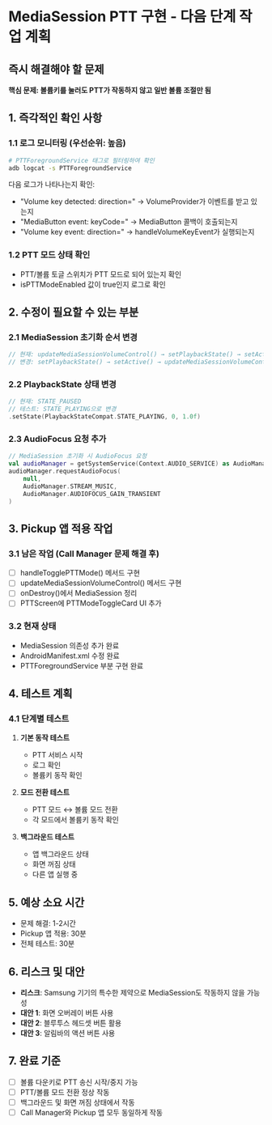 # MediaSession PTT 구현 - 다음 단계 작업 계획

## 즉시 해결해야 할 문제
**핵심 문제: 볼륨키를 눌러도 PTT가 작동하지 않고 일반 볼륨 조절만 됨**

## 1. 즉각적인 확인 사항

### 1.1 로그 모니터링 (우선순위: 높음)
```bash
# PTTForegroundService 태그로 필터링하여 확인
adb logcat -s PTTForegroundService
```

다음 로그가 나타나는지 확인:
- "Volume key detected: direction=" → VolumeProvider가 이벤트를 받고 있는지
- "MediaButton event: keyCode=" → MediaButton 콜백이 호출되는지
- "Volume key event: direction=" → handleVolumeKeyEvent가 실행되는지

### 1.2 PTT 모드 상태 확인
- PTT/볼륨 토글 스위치가 PTT 모드로 되어 있는지 확인
- isPTTModeEnabled 값이 true인지 로그로 확인

## 2. 수정이 필요할 수 있는 부분

### 2.1 MediaSession 초기화 순서 변경
```kotlin
// 현재: updateMediaSessionVolumeControl() → setPlaybackState() → setActive()
// 변경: setPlaybackState() → setActive() → updateMediaSessionVolumeControl()
```

### 2.2 PlaybackState 상태 변경
```kotlin
// 현재: STATE_PAUSED
// 테스트: STATE_PLAYING으로 변경
.setState(PlaybackStateCompat.STATE_PLAYING, 0, 1.0f)
```

### 2.3 AudioFocus 요청 추가
```kotlin
// MediaSession 초기화 시 AudioFocus 요청
val audioManager = getSystemService(Context.AUDIO_SERVICE) as AudioManager
audioManager.requestAudioFocus(
    null,
    AudioManager.STREAM_MUSIC,
    AudioManager.AUDIOFOCUS_GAIN_TRANSIENT
)
```

## 3. Pickup 앱 적용 작업

### 3.1 남은 작업 (Call Manager 문제 해결 후)
- [ ] handleTogglePTTMode() 메서드 구현
- [ ] updateMediaSessionVolumeControl() 메서드 구현  
- [ ] onDestroy()에서 MediaSession 정리
- [ ] PTTScreen에 PTTModeToggleCard UI 추가

### 3.2 현재 상태
- MediaSession 의존성 추가 완료
- AndroidManifest.xml 수정 완료
- PTTForegroundService 부분 구현 완료

## 4. 테스트 계획

### 4.1 단계별 테스트
1. **기본 동작 테스트**
   - PTT 서비스 시작
   - 로그 확인
   - 볼륨키 동작 확인

2. **모드 전환 테스트**
   - PTT 모드 ↔ 볼륨 모드 전환
   - 각 모드에서 볼륨키 동작 확인

3. **백그라운드 테스트**
   - 앱 백그라운드 상태
   - 화면 꺼짐 상태
   - 다른 앱 실행 중

## 5. 예상 소요 시간
- 문제 해결: 1-2시간
- Pickup 앱 적용: 30분
- 전체 테스트: 30분

## 6. 리스크 및 대안
- **리스크**: Samsung 기기의 특수한 제약으로 MediaSession도 작동하지 않을 가능성
- **대안 1**: 화면 오버레이 버튼 사용
- **대안 2**: 블루투스 헤드셋 버튼 활용
- **대안 3**: 알림바의 액션 버튼 사용

## 7. 완료 기준
- [ ] 볼륨 다운키로 PTT 송신 시작/중지 가능
- [ ] PTT/볼륨 모드 전환 정상 작동
- [ ] 백그라운드 및 화면 꺼짐 상태에서 작동
- [ ] Call Manager와 Pickup 앱 모두 동일하게 작동
